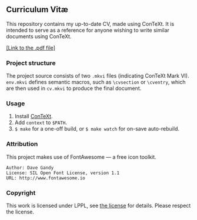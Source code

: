## Curriculum Vitæ
This repository contains my up-to-date CV, made using ConTeXt. It is intended to serve as a reference for anyone wishing to write similar documents using ConTeXt.

[[Link to the .pdf file]](https://raw.githubusercontent.com/mgradowski/cv/main/cv.pdf)

### Project structure
The project source consists of two `.mkvi` files (indicating ConTeXt Mark VI).
`env.mkvi` defines semantic macros, such as `\cvsection` or `\cventry`, which are then used in `cv.mkvi` to produce the final document.

### Usage
 1. Install [ConTeXt](https://wiki.contextgarden.net/Installation).
 2. Add `context` to `$PATH`.
 3. `$ make` for a one-off build, or `$ make watch` for on-save auto-rebuild.

### Attribution
This project makes use of FontAwesome — a free icon toolkit.
```
Author: Dave Gandy
License: SIL Open Font License, version 1.1
URL: http://www.fontawesome.io
```
### Copyright
 This work is licensed under LPPL, see [the license](LICENSE) for details.
 Please respect the license.
